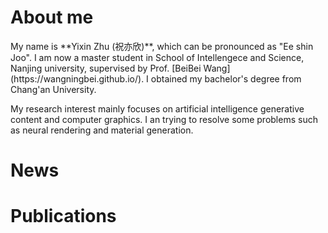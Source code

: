 <!-----
permalink: /
title: "About me"
author_profile: true
redirect_from: 
  - /about/
  - /about.html
--->
# About me 
<section id="about-me">
My name is **Yixin Zhu (祝亦欣)**, which can be pronounced as "Ee shin Joo". I am now a master student in School of Intellengece and Science, Nanjing university, supervised by Prof. [BeiBei Wang](https://wangningbei.github.io/). I obtained my bachelor's degree from Chang'an University.

My research interest mainly focuses on artificial intelligence generative content and computer graphics. I an trying to resolve some problems such as neural rendering and material generation.
</section>

# News 
<section id="news">

</section>


# Publications 
<section id="publications">

</section>
